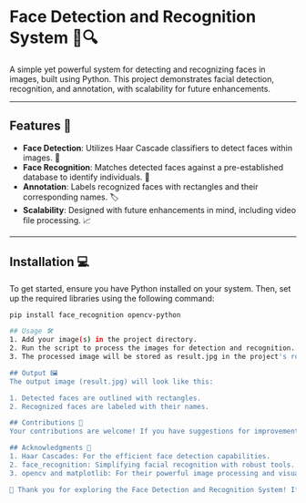 # Face Detection and Recognition System 🧑🔍

A simple yet powerful system for detecting and recognizing faces in images, built using Python. This project demonstrates facial detection, recognition, and annotation, with scalability for future enhancements.

---

## Features 🚀

- **Face Detection**: Utilizes Haar Cascade classifiers to detect faces within images. 🔎  
- **Face Recognition**: Matches detected faces against a pre-established database to identify individuals. 👤  
- **Annotation**: Labels recognized faces with rectangles and their corresponding names. 🏷️  
- **Scalability**: Designed with future enhancements in mind, including video file processing. 📈  

---

## Installation 💻

To get started, ensure you have Python installed on your system. Then, set up the required libraries using the following command:  

```bash
pip install face_recognition opencv-python

## Usage 🛠️
1. Add your image(s) in the project directory.
2. Run the script to process the images for detection and recognition.
3. The processed image will be stored as result.jpg in the project's root directory, complete with labeled rectangles around each recognized face.

## Output 🖼️
The output image (result.jpg) will look like this:

1. Detected faces are outlined with rectangles.
2. Recognized faces are labeled with their names.

## Contributions 👐
Your contributions are welcome! If you have suggestions for improvements or new features, please feel free to open an issue to kick off the discussion. Contributions via pull requests are highly appreciated.

## Acknowledgments 👏
1. Haar Cascades: For the efficient face detection capabilities.
2. face_recognition: Simplifying facial recognition with robust tools.
3. opencv and matplotlib: For their powerful image processing and visualization functionalities.

🎉 Thank you for exploring the Face Detection and Recognition System! If you find this project useful, don't forget to give it a star 🌟 on GitHub.
